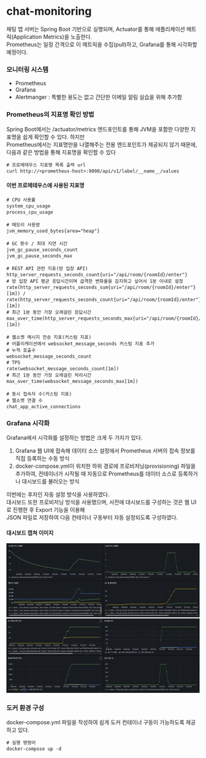 # chat-monitoring

채팅 앱 서버는 Spring Boot 기반으로 실행되며, Actuator를 통해 애플리케이션 메트릭(Application Metrics)을 노출한다.  
Prometheus는 일정 간격으로 이 메트릭을 수집(pull)하고, Grafana를 통해 시각화할 예정이다.  

### 모니터링 시스템
* Prometheus
* Grafana
* Alertmanger : 특별한 용도는 없고 간단한 이메일 알림 실습을 위해 추가함


### Prometheus의 지표명 확인 방법
Spring Boot에서는 /actuator/metrics 엔드포인트를 통해 JVM을 포함한 다양한 지표명을 쉽게 확인할 수 있다. 하지만  
Prometheus에서는 지표명만을 나열해주는 전용 엔드포인트가 제공되지 않기 때문에, 다음과 같은 방법을 통해 지표명을 확인할 수 있다  

```shell
# 프로메테우스 지표명 목록 출력 url
curl http://<prometheus-host>:9090/api/v1/label/__name__/values
```

#### 이번 프로메테우스에 사용된 지표명
```
# CPU 사용률
system_cpu_usage
process_cpu_usage

# 메모리 사용량
jvm_memory_used_bytes{area="heap"}

# GC 횟수 / 최대 지연 시간
jvm_gc_pause_seconds_count
jvm_gc_pause_seconds_max

# REST API 관련 지표(방 입장 API)
http_server_requests_seconds_count{uri="/api/room/{roomId}/enter"}
# 방 입장 API 평균 응답시간이며 급격한 변화율을 감지하고 싶어서 1분 이내로 설정
rate(http_server_requests_seconds_sum{uri="/api/room/{roomId}/enter"}[1m]) / rate(http_server_requests_seconds_count{uri="/api/room/{roomId}/enter"}[1m])
# 최근 1분 동안 가장 오래걸린 응답시간
max_over_time(http_server_requests_seconds_max{uri="/api/room/{roomId}/enter"}[1m])

# 웹소켓 메시지 전송 지표(커스텀 지표)
# 어플리케이션에서 websocket_message_seconds 커스텀 지표 추가
# 누적 호출수
websocket_message_seconds_count
# TPS
rate(websocket_message_seconds_count[1m])
# 최근 1분 동안 가장 오래걸린 처리시간
max_over_time(websocket_message_seconds_max[1m])

# 동시 접속자 수(커스텀 지표)
# 웹소켓 연결 수
chat_app_active_connections
```


### Grafana 시각화
Grafana에서 시각화를 설정하는 방법은 크게 두 가지가 있다.
1. Grafana 웹 UI에 접속해 데이터 소스 설정에서 Prometheus 서버의 접속 정보를 직접 등록하는 수동 방식
2. docker-compose.yml이 위치한 하위 경로에 프로비저닝(provisioning) 파일을 추가하여, 컨테이너가 시작될 때 자동으로 Prometheus를 데이터 소스로 등록하거나 대시보드를 불러오는 방식

이번에는 후자인 자동 설정 방식을 사용하였다.  
대시보드 또한 프로비저닝 방식을 사용했으며, 사전에 대시보드를 구성하는 것은 웹 UI로 진행한 후 Export 기능을 이용해  
JSON 파일로 저장하여 다음 컨테이너 구동부터 자동 설정되도록 구성하였다.

#### 대시보드 캡쳐 이미지
![panel1](../docs/grafana-panel1.png)
![panel2](../docs/grafana-panel2.png)


### 도커 환경 구성
docker-compose.yml 파일을 작성하여 쉽게 도커 컨테이너 구동이 가능하도록 제공하고 있다.  

```shell
# 실행 명령어
docker-compose up -d
```
